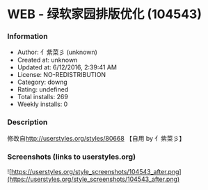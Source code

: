 # WEB - 绿软家园排版优化 (104543)

### Information
- Author: 亻紫菜彡 (unknown)
- Created at: unknown
- Updated at: 6/12/2016, 2:39:41 AM
- License: NO-REDISTRIBUTION
- Category: downg
- Rating: undefined
- Total installs: 269
- Weekly installs: 0


### Description
修改自<a href="http://userstyles.org/styles/80668">http://userstyles.org/styles/80668</a>
【自用 by 亻紫菜彡】


### Screenshots (links to userstyles.org)
![https://userstyles.org/style_screenshots/104543_after.png](https://userstyles.org/style_screenshots/104543_after.png)


